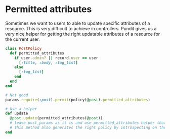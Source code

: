 
# Permitted attributes
Sometimes we want to users to able to update specific attributes of a resource. This is very difficult to achieve in controllers. Pundit gives us a very nice helper for getting the right updatable attributes of a resource for the current user.

```ruby
class PostPolicy
  def permitted_attributes
    if user.admin? || record.user == user
      [:title, :body, :tag_list]
    else
      [:tag_list]
    end
  end
end

# Not good
params.require(:post).permit(policy(@post).permitted_attributes)

# Use a helper
def update
  @post.update(permitted_attributes(@post))
  # leave post_params as it is and use permitted_attributes helper that fetches the right parameters from the params hash
  # This method also generates the right policy by introspecting on the object
end
```
